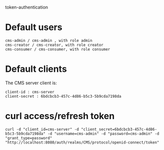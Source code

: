 token-authentication

# Default users

```
cms-admin / cms-admin , with role admin
cms-creator / cms-creator, with role creator
cms-consumer / cms-consumer, with role consumer
```

# Default clients

The CMS server client is:

```
client-id : cms-server
client-secret : 6bdcbcb3-457c-4d86-b5c3-5b9cda7198da
```

# curl access/refresh token

```
curl -d "client_id=cms-server" -d "client_secret=6bdcbcb3-457c-4d86-b5c3-5b9cda7198da" -d "username=cms-admin" -d "password=cms-admin" -d "grant_type=password" "http://localhost:8080/auth/realms/CMS/protocol/openid-connect/token"
```